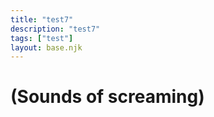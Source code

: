 ```yaml
---
title: "test7"
description: "test7"
tags: ["test"]
layout: base.njk
---
```


# (Sounds of screaming)